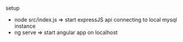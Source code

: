 setup

* node src/index.js => start expressJS api connecting to local mysql instance
* ng serve => start angular app on localhost
